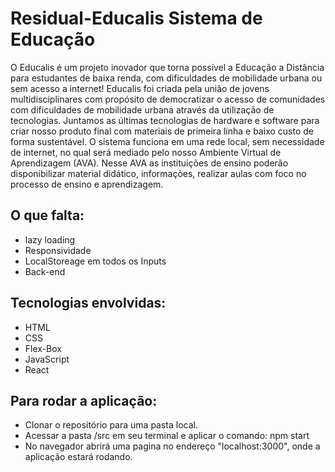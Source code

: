 # Residual-Educalis Sistema de Educação

O Educalis é um projeto inovador que torna possível a Educação a Distância para estudantes de baixa renda, com dificuldades de mobilidade urbana ou sem acesso a internet!
Educalis foi criada pela união de jovens multidisciplinares com propósito de democratizar o acesso de comunidades com dificuldades de mobilidade urbana através da utilização de tecnologias. Juntamos as últimas tecnologias de hardware e software para criar nosso produto final com materiais de primeira linha e baixo custo de forma sustentável.
O sistema funciona em uma rede local, sem necessidade de internet, no qual será mediado pelo nosso Ambiente Virtual de Aprendizagem (AVA). Nesse AVA as instituições de ensino poderão disponibilizar material didático, informações, realizar aulas com foco no processo de ensino e aprendizagem.

## O que falta:

- lazy loading
- Responsividade
- LocalStoreage em todos os Inputs
- Back-end


## Tecnologias envolvidas:

- HTML
- CSS
- Flex-Box
- JavaScript
- React


## Para rodar a aplicação:

- Clonar o repositório para uma pasta local.
- Acessar a pasta /src em seu terminal e aplicar o comando: npm start
- No navegador abrirá uma pagina no endereço "localhost:3000", onde a aplicação estará rodando.
